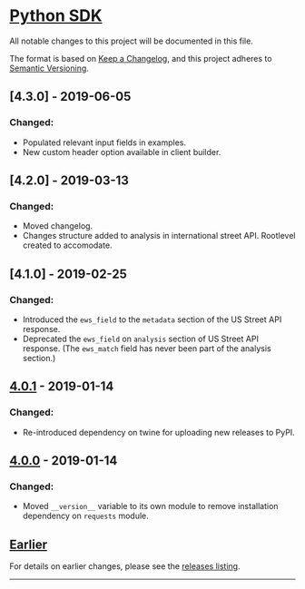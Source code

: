 # [Python SDK](https://smartystreets.com/docs/sdk/python)

All notable changes to this project will be documented in this file.

The format is based on [Keep a Changelog](https://keepachangelog.com/en/1.0.0/), and this project adheres to [Semantic Versioning](https://semver.org/spec/v2.0.0.html).


## [4.3.0] - 2019-06-05

### Changed:

- Populated relevant input fields in examples.
- New custom header option available in client builder.


## [4.2.0] - 2019-03-13

### Changed:

- Moved changelog.
- Changes structure added to analysis in international street API. Rootlevel created to accomodate.


## [4.1.0] - 2019-02-25

### Changed:

- Introduced the `ews_field` to the `metadata` section of the US Street API response.
- Deprecated the `ews_field` on `analysis` section of US Street API response. (The `ews_match` field has never been part of the analysis section.)


## [4.0.1] - 2019-01-14

### Changed:

- Re-introduced dependency on twine for uploading new releases to PyPI.

## [4.0.0] - 2019-01-14

### Changed:

- Moved `__version__` variable to its own module to remove installation dependency on `requests` module.

## [Earlier]

For details on earlier changes, please see the [releases listing](https://github.com/smartystreets/smartystreets-python-sdk/releases).

------------

[Unreleased]: https://github.com/smartystreets/smartystreets-python-sdk/compare/4.0.1...HEAD
[4.0.1]: https://github.com/smartystreets/smartystreets-python-sdk/compare/4.0.0...4.0.1
[4.0.0]: https://github.com/smartystreets/smartystreets-python-sdk/compare/3.3.2...4.0.0
[Earlier]: https://github.com/smartystreets/smartystreets-python-sdk/releases
